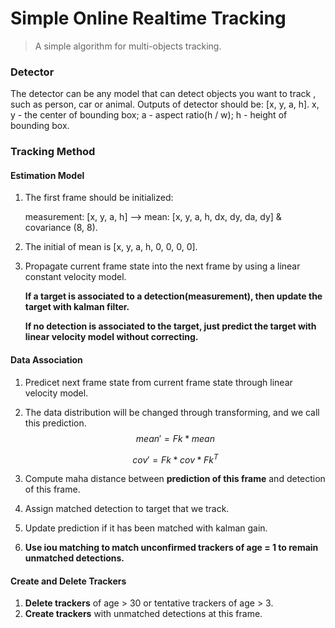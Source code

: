 # Simple Online Realtime Tracking

> A simple algorithm for multi-objects tracking.

### Detector

The detector can be any model that can detect objects you want to track , such as person, car or animal.
Outputs of detector should be: [x, y, a, h].
x, y - the center of bounding box;
a - aspect ratio(h / w);
h - height of bounding box.

### Tracking Method

#### Estimation Model

1. The first frame should be initialized:

   measurement: [x, y, a, h] --> mean: [x, y, a, h, dx, dy, da, dy] & covariance (8, 8).

2. The initial of mean is [x, y, a, h, 0, 0, 0, 0].

3. Propagate current frame state into the next frame by using a linear constant velocity model.

   **If a target is associated to a detection(measurement), then update the target with kalman filter.**

   **If no detection is associated to the target, just predict the target with linear velocity model without correcting.**

#### Data Association

1. Predicet next frame state from current frame state through linear velocity model.

2. The data distribution will be changed through transforming, and we call this prediction.
   $$
   mean'=Fk*mean
   $$

   $$
   cov'=Fk*cov*Fk^T
   $$

3. Compute maha distance between **prediction of this frame** and detection of this frame.

4. Assign matched detection to target that we track.

5. Update prediction if it has been matched with kalman gain.

6. **Use iou matching to match unconfirmed trackers of age = 1 to remain unmatched detections.**

#### Create and Delete Trackers

1. **Delete trackers** of age > 30 or tentative trackers of age > 3.
2. **Create trackers** with unmatched detections at this frame.

  

